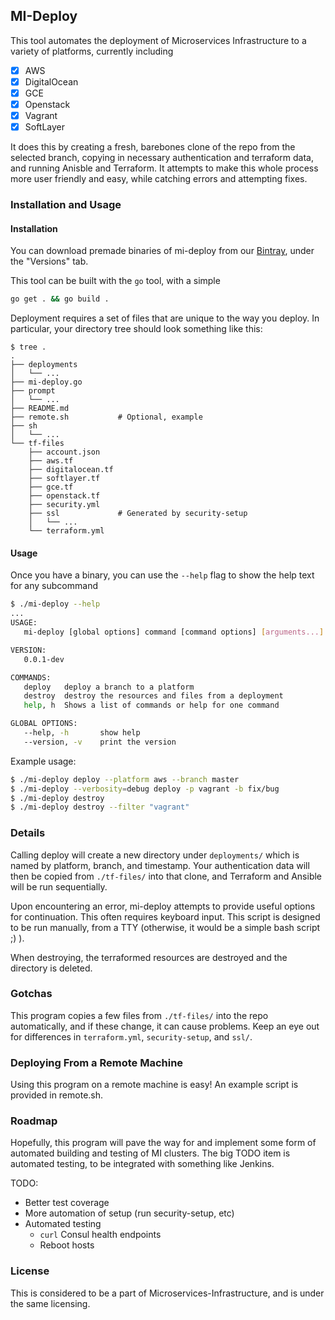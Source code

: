 ## MI-Deploy

This tool automates the deployment of Microservices Infrastructure to a variety
of platforms, currently including
 - [x] AWS
 - [x] DigitalOcean
 - [x] GCE
 - [x] Openstack
 - [x] Vagrant
 - [x] SoftLayer

It does this by creating a fresh, barebones clone of the repo from the selected
branch, copying in necessary authentication and terraform data, and running
Anisble and Terraform. It attempts to make this whole process more user friendly
and easy, while catching errors and attempting fixes.

### Installation and Usage

#### Installation

You can download premade binaries of mi-deploy from our [Bintray][bintray],
under the "Versions" tab.

This tool can be built with the `go` tool, with a simple
```bash
go get . && go build .
```

Deployment requires a set of files that are unique to the way you deploy. In
particular, your directory tree should look something like this:
```
$ tree .
.
├── deployments
│   └── ...
├── mi-deploy.go
├── prompt
│   └── ...
├── README.md
├── remote.sh           # Optional, example
├── sh
│   └── ...
└── tf-files
    ├── account.json
    ├── aws.tf
    ├── digitalocean.tf
    ├── softlayer.tf
    ├── gce.tf
    ├── openstack.tf
    ├── security.yml
    ├── ssl             # Generated by security-setup
    │   └── ...
    └── terraform.yml
```

#### Usage

Once you have a binary, you can use the `--help` flag to show the help text for
any subcommand
```bash
$ ./mi-deploy --help
...
USAGE:
   mi-deploy [global options] command [command options] [arguments...]

VERSION:
   0.0.1-dev

COMMANDS:
   deploy   deploy a branch to a platform
   destroy  destroy the resources and files from a deployment
   help, h  Shows a list of commands or help for one command

GLOBAL OPTIONS:
   --help, -h       show help
   --version, -v    print the version
```

Example usage:
```bash
$ ./mi-deploy deploy --platform aws --branch master
$ ./mi-deploy --verbosity=debug deploy -p vagrant -b fix/bug
$ ./mi-deploy destroy
$ ./mi-deploy destroy --filter "vagrant"
```

### Details

Calling deploy will create a new directory under `deployments/` which is named
by platform, branch, and timestamp. Your authentication data will then be copied
from `./tf-files/` into that clone, and Terraform and Ansible will be run
sequentially.

Upon encountering an error, mi-deploy attempts to provide useful options for
continuation. This often requires keyboard input. This script is designed to be
run manually, from a TTY (otherwise, it would be a simple bash script ;) ).

When destroying, the terraformed resources are destroyed and the directory is
deleted.

### Gotchas

This program copies a few files from `./tf-files/` into the repo automatically,
and if these change, it can cause problems. Keep an eye out for differences in
`terraform.yml`, `security-setup`, and `ssl/`.

### Deploying From a Remote Machine

Using this program on a remote machine is easy! An example script is
provided in remote.sh.

### Roadmap

Hopefully, this program will pave the way for and implement some form of
automated building and testing of MI clusters. The big TODO item is automated
testing, to be integrated with something like Jenkins.

TODO:
 * Better test coverage
 * More automation of setup (run security-setup, etc)
 * Automated testing
   - `curl` Consul health endpoints
   - Reboot hosts

### License

This is considered to be a part of Microservices-Infrastructure, and is under
the same licensing.

[bintray]: https://bintray.com/asteris/mantl-deploy/mantl-deploy/view

